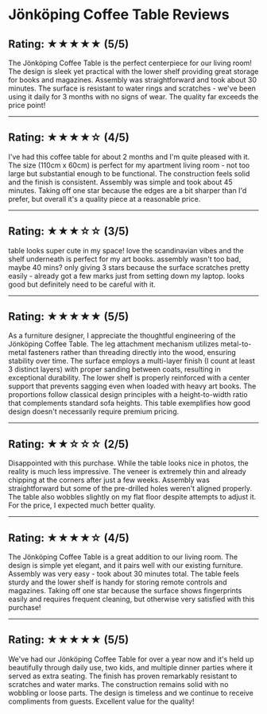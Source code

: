 # Jönköping Coffee Table Reviews

## Rating: ★★★★★ (5/5)
The Jönköping Coffee Table is the perfect centerpiece for our living room! The design is sleek yet practical with the lower shelf providing great storage for books and magazines. Assembly was straightforward and took about 30 minutes. The surface is resistant to water rings and scratches - we've been using it daily for 3 months with no signs of wear. The quality far exceeds the price point!

---

## Rating: ★★★★☆ (4/5)
I've had this coffee table for about 2 months and I'm quite pleased with it. The size (110cm x 60cm) is perfect for my apartment living room - not too large but substantial enough to be functional. The construction feels solid and the finish is consistent. Assembly was simple and took about 45 minutes. Taking off one star because the edges are a bit sharper than I'd prefer, but overall it's a quality piece at a reasonable price.

---

## Rating: ★★★☆☆ (3/5)
table looks super cute in my space! love the scandinavian vibes and the shelf underneath is perfect for my art books. assembly wasn't too bad, maybe 40 mins? only giving 3 stars because the surface scratches pretty easily - already got a few marks just from setting down my laptop. looks good but definitely need to be careful with it.

---

## Rating: ★★★★★ (5/5)
As a furniture designer, I appreciate the thoughtful engineering of the Jönköping Coffee Table. The leg attachment mechanism utilizes metal-to-metal fasteners rather than threading directly into the wood, ensuring stability over time. The surface employs a multi-layer finish (I count at least 3 distinct layers) with proper sanding between coats, resulting in exceptional durability. The lower shelf is properly reinforced with a center support that prevents sagging even when loaded with heavy art books. The proportions follow classical design principles with a height-to-width ratio that complements standard sofa heights. This table exemplifies how good design doesn't necessarily require premium pricing.

---

## Rating: ★★☆☆☆ (2/5)
Disappointed with this purchase. While the table looks nice in photos, the reality is much less impressive. The veneer is extremely thin and already chipping at the corners after just a few weeks. Assembly was straightforward but some of the pre-drilled holes weren't aligned properly. The table also wobbles slightly on my flat floor despite attempts to adjust it. For the price, I expected much better quality.

---

## Rating: ★★★★☆ (4/5)
The Jönköping Coffee Table is a great addition to our living room. The design is simple yet elegant, and it pairs well with our existing furniture. Assembly was very easy - took about 30 minutes total. The table feels sturdy and the lower shelf is handy for storing remote controls and magazines. Taking off one star because the surface shows fingerprints easily and requires frequent cleaning, but otherwise very satisfied with this purchase!

---

## Rating: ★★★★★ (5/5)
We've had our Jönköping Coffee Table for over a year now and it's held up beautifully through daily use, two kids, and multiple dinner parties where it served as extra seating. The finish has proven remarkably resistant to scratches and water marks. The construction remains solid with no wobbling or loose parts. The design is timeless and we continue to receive compliments from guests. Excellent value for the quality!
